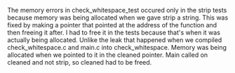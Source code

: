 The memory errors in check_whitespace_test occured only in the strip tests because memory was being allocated when we gave strip a string. This was fixed by making a pointer that pointed
at the address of the function and then freeing it after. I had to free it in the tests because that's when it was actually being allocated. Unlike the leak that happened when we compiled check_whitespace.c and main.c into check_whitespace. Memory was being allocated when we pointed to it in the cleaned pointer. Main called on cleaned and not strip, so cleaned had to be freed.
